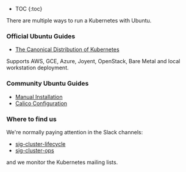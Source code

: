 * TOC
{:toc}

There are multiple ways to run a Kubernetes with Ubuntu.

### Official Ubuntu Guides

- [The Canonical Distribution of Kubernetes](/docs/getting-started-guides/automated)

Supports AWS, GCE, Azure, Joyent, OpenStack, Bare Metal and local workstation deployment.

### Community Ubuntu Guides

- [Manual Installation](/docs/getting-started-guides/manual)
- [Calico Configuration](/docs/getting-started-guides/calico)

### Where to find us

We're normally paying attention in the Slack channels: 

- [sig-cluster-lifecycle](https://kubernetes.slack.com/messages/sig-cluster-lifecycle/)
- [sig-cluster-ops](https://kubernetes.slack.com/messages/sig-cluster-ops/)

and we monitor the Kubernetes mailing lists. 